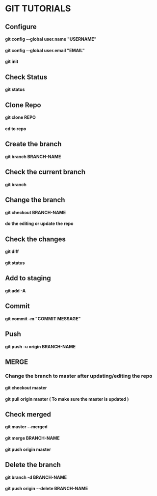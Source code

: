 # GIT TUTORIALS 

## Configure 

#### git config --global user.name "USERNAME"
#### git config --global user.email "EMAIL"
#### git init 

## Check Status 

#### git status

## Clone Repo

#### git clone REPO
#### cd to repo

## Create the branch 

#### git branch BRANCH-NAME

## Check the current branch 

#### git branch 

## Change the branch 

#### git checkout BRANCH-NAME

#### do the editing or update the repo

## Check the changes 

#### git diff 
#### git status

## Add to staging 

#### git add -A

## Commit 

#### git commit -m "COMMIT MESSAGE"

## Push 

#### git push -u origin BRANCH-NAME

## MERGE

### Change the branch to master after updating/editing the repo

#### git checkout master
#### git pull origin master ( To make sure the master is updated )

## Check merged

#### git master --merged
#### git merge BRANCH-NAME 
#### git push origin master 

## Delete the branch 

#### git branch -d BRANCH-NAME
#### git push origin --delete BRANCH-NAME 




